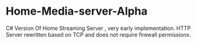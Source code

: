 # Home-Media-server-Alpha
C# Version Of  Home Streaming Server , very early implementation.
HTTP Server rewritten based on TCP and does not require firewall permissions.
